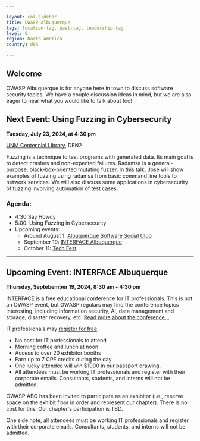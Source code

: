 ```yaml
---

layout: col-sidebar
title: OWASP Albuquerque
tags: location-tag, past-tag, leadership-tag
level: 0
region: North America
country: USA

---
```

<!-- editing instructions at https://owasp.org/migration/ -->

## Welcome
OWASP Albuquerque is for anyone here in town to discuss software security topics. We have a couple discussion ideas in mind, but we are also eager to hear what you would like to talk about too!

## Next Event: Using Fuzzing in Cybersecurity

**Tuesday, July 23, 2024, at 4:30 pm**

<a href="/www-chapter-albuquerque/#div-centlibrary" onclick="location.hash='div-centlibrary'; location.reload();">UNM Centennial Library</a>, DEN2

Fuzzing is a technique to test programs with generated data. Its main goal is to detect crashes and non-expected failures. Radamsa is a general-purpose, black-box-oriented mutating fuzzer. In this talk, José will show examples of fuzzing using radamsa from basic command line tools to network services. We will also discuss some applications in cybersecurity of fuzzing involving automation of test cases.

### Agenda: 
- 4:30 Say Howdy
- 5:00: Using Fuzzing in Cybersecurity
- Upcoming events:
  - Around August 1: <a href="https://www.meetup.com/albuquerque-software-social-club/" target="new">Albuquerque Software Social Club</a>
  - September 19: <a href="https://f2fevents.com/event/abq24/" target='new'>INTERFACE Albuquerque</a>
  - October 11: <a href='https://www.eventbrite.com/e/techfest-2024-tickets-939701210617' target='new'>Tech Fest</a>
---

## Upcoming Event: INTERFACE Albuquerque

**Thursday, Septebember 19, 2024, 8:30 am - 4:30 pm**

INTERFACE is a free educational conference for IT professionals. This is not an OWASP event, but OWASP regulars may find the conference topics interesting, including information security, AI, data management and storage, disaster recovery, etc. <a href="https://f2fevents.com/event/abq24/" target="new">Read more about the conference...</a>

IT professionals may <a href="https://f2fevents.com/register/?att=ABQ&ref=Association&par=OWASP" target='new'>register for free</a>.
- No cost for IT professionals to attend
- Morning coffee and lunch at noon
- Access to over 20 exhibitor booths
- Earn up to 7 CPE credits during the day
- One lucky attendee will win $1000 in our passport drawing.
- All attendees must be working IT professionals and register with their corporate emails. Consultants, students, and interns will not be admitted.
  
OWASP ABQ has been invited to participate as an exhibitor (i.e., reserve space on the exhibit floor in order and represent our chapter). There is no cost for this. Our chapter's participation is TBD.

One side note, all attendees must be working IT professionals and register with their corporate emails. Consultants, students, and interns will not be admitted.
